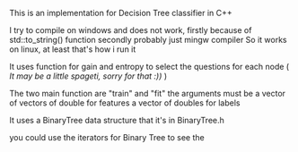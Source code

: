 This is an implementation for Decision Tree classifier in C++

I try to compile on windows and does not work, firstly because of std::to_string() function
						secondly probably just mingw compiler 
So it works on linux, at least that's how i run it

It uses function for gain and entropy to select the questions for each node
( _It may be a little spageti, sorry for that :))_ )

The two main function are "train" and "fit"
the arguments must be 
	a vector of vectors of double for features
	a vector of doubles for labels

It uses a BinaryTree data structure that it's in BinaryTree.h

you could use the iterators for Binary Tree to see the  

